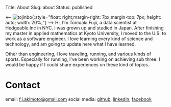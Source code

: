 Title: About
Slug: about
Status: published


<-- ![tojinbo]({filename}../images/about/tojinbo.jpg){:style="float: right;margin-right: 7px;margin-top: 7px; height: auto; width: 20%;"} -->
Hi, I’m Tomoaki Fujii, a data scientist at Hedgeable.Inc in NYC. I was grown up and studied in Japan. After finishing my master in applied mathematics at Kyoto University, I moved to the U.S. to work as a software engineer.
I love learning every kind of science and technology, and am going to update here what I have learned.

Other than engineering, I love traveling, running, and various kinds of sports. Especially for running, I've been working on achieving sub three. I would be happy if I could share experiences on these kind of topics.

# Contact
email: f.j.akimoto@gmail.com
social media: [github](https://github.com/jjakimoto), [linkedin](https://www.linkedin.com/in/tomoaki-fujii-5bba56133), [facebook](https://www.facebook.com/tomoaki.fujii.73)
